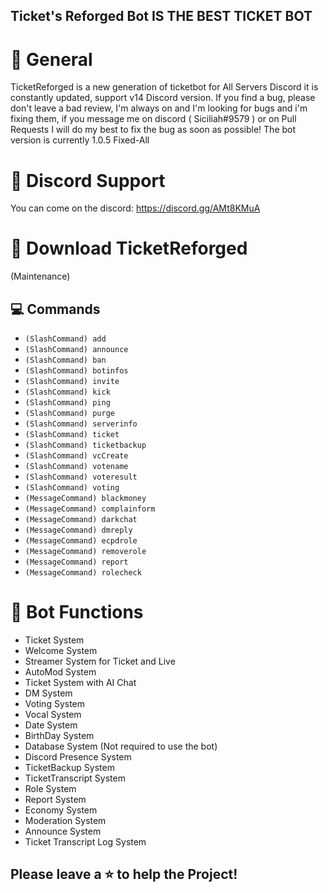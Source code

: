 ## Ticket's Reforged Bot IS THE BEST TICKET BOT

# 💨 General
TicketReforged is a new generation of ticketbot for All Servers Discord
it is constantly updated, support v14 Discord version.
If you find a bug, please don't leave a bad review, I'm always on and I'm
looking for bugs and i'm fixing them, if you message me on discord ( Siciliah#9579 )
or on Pull Requests I will do my best to fix the bug as soon as possible!
The bot version is currently 1.0.5 Fixed-All

# 💬 Discord Support
You can come on the discord: https://discord.gg/AMt8KMuA

# 📂 Download TicketReforged
(Maintenance)

## 💻 Commands
* `(SlashCommand) add`
* `(SlashCommand) announce`
* `(SlashCommand) ban`
* `(SlashCommand) botinfos`
* `(SlashCommand) invite`
* `(SlashCommand) kick`
* `(SlashCommand) ping`
* `(SlashCommand) purge`
* `(SlashCommand) serverinfo`
* `(SlashCommand) ticket`
* `(SlashCommand) ticketbackup`
* `(SlashCommand) vcCreate`
* `(SlashCommand) votename`
* `(SlashCommand) voteresult`
* `(SlashCommand) voting`
* `(MessageCommand) blackmoney`
* `(MessageCommand) complainform`
* `(MessageCommand) darkchat`
* `(MessageCommand) dmreply`
* `(MessageCommand) ecpdrole`
* `(MessageCommand) removerole`
* `(MessageCommand) report`
* `(MessageCommand) rolecheck`
 
# 🔗 Bot Functions
* Ticket System
* Welcome System
* Streamer System for Ticket and Live
* AutoMod System
* Ticket System with AI Chat
* DM System
* Voting System
* Vocal System
* Date System
* BirthDay System
* Database System (Not required to use the bot)
* Discord Presence System
* TicketBackup System
* TicketTranscript System
* Role System
* Report System
* Economy System
* Moderation System
* Announce System
* Ticket Transcript Log System

## Please leave a ⭐ to help the Project!
